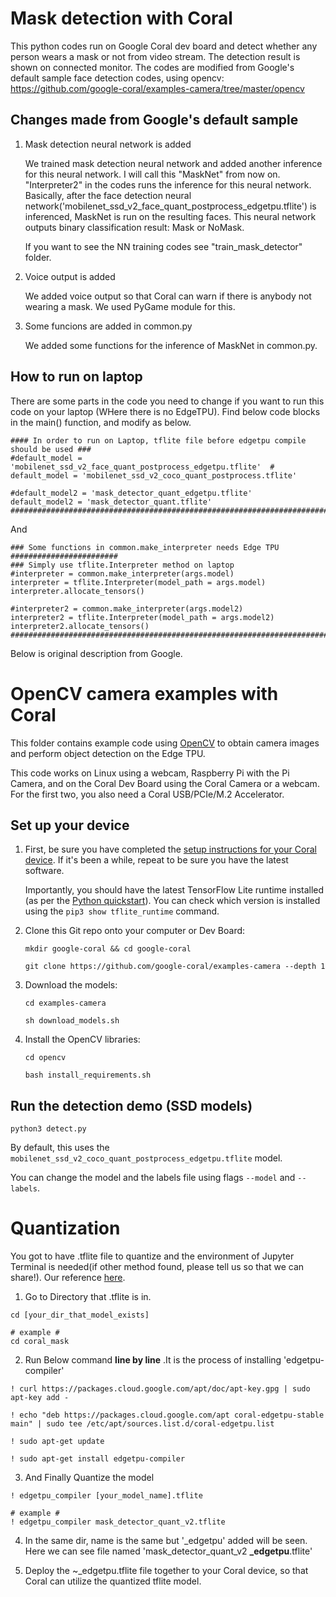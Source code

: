 # Mask detection with Coral
This python codes run on Google Coral dev board and detect whether any person wears a mask or not
from video stream. The detection result is shown on connected monitor.
The codes are modified from Google's default sample face detection codes, using opencv:
https://github.com/google-coral/examples-camera/tree/master/opencv

## Changes made from Google's default sample
1. Mask detection neural network is added

    We trained mask detection neural network and added another inference for this neural network. I will call this "MaskNet" from now on.
    "Interpreter2" in the codes runs the inference for this neural network.
    Basically, after the face detection neural network('mobilenet_ssd_v2_face_quant_postprocess_edgetpu.tflite') is inferenced, MaskNet is run on the resulting faces.
    This neural network outputs binary classification result: Mask or NoMask.
    
    If you want to see the NN training codes see "train_mask_detector" folder.
    
2. Voice output is added

    We added voice output so that Coral can warn if there is anybody not wearing a mask.
    We used PyGame module for this.
    
3. Some funcions are added in common.py

    We added some functions for the inference of MaskNet in common.py.


## How to run on laptop
There are some parts in the code you need to change if you want to run this code on your laptop
(WHere there is no EdgeTPU).
Find below code blocks in the main() function, and modify as below.

```
#### In order to run on Laptop, tflite file before edgetpu compile should be used ###
#default_model = 'mobilenet_ssd_v2_face_quant_postprocess_edgetpu.tflite'  #
default_model = 'mobilenet_ssd_v2_coco_quant_postprocess.tflite'    

#default_model2 = 'mask_detector_quant_edgetpu.tflite'
default_model2 = 'mask_detector_quant.tflite'    
#####################################################################################    
```
    
And 
    
```
### Some functions in common.make_interpreter needs Edge TPU ########################
### Simply use tflite.Interpreter method on laptop
#interpreter = common.make_interpreter(args.model)
interpreter = tflite.Interpreter(model_path = args.model)
interpreter.allocate_tensors()

#interpreter2 = common.make_interpreter(args.model2)
interpreter2 = tflite.Interpreter(model_path = args.model2)
interpreter2.allocate_tensors()
#####################################################################################  
```




Below is original description from Google.

# OpenCV camera examples with Coral

This folder contains example code using [OpenCV](https://github.com/opencv/opencv) to obtain
camera images and perform object detection on the Edge TPU.

This code works on Linux using a webcam, Raspberry Pi with the Pi Camera, and on the Coral Dev
Board using the Coral Camera or a webcam. For the first two, you also need a Coral
USB/PCIe/M.2 Accelerator.


## Set up your device

1.  First, be sure you have completed the [setup instructions for your Coral
    device](https://coral.ai/docs/setup/). If it's been a while, repeat to be sure
    you have the latest software.

    Importantly, you should have the latest TensorFlow Lite runtime installed
    (as per the [Python quickstart](
    https://www.tensorflow.org/lite/guide/python)). You can check which version is installed
    using the ```pip3 show tflite_runtime``` command.

2.  Clone this Git repo onto your computer or Dev Board:

    ```
    mkdir google-coral && cd google-coral

    git clone https://github.com/google-coral/examples-camera --depth 1
    ```

3.  Download the models:

    ```
    cd examples-camera

    sh download_models.sh
    ```

4.  Install the OpenCV libraries:

    ```
    cd opencv

    bash install_requirements.sh
    ```


## Run the detection demo (SSD models)

```
python3 detect.py
```

By default, this uses the ```mobilenet_ssd_v2_coco_quant_postprocess_edgetpu.tflite``` model.

You can change the model and the labels file using flags ```--model``` and ```--labels```.


# Quantization
You got to have .tflite file to quantize and the environment of Jupyter Terminal is needed(if other method found, please tell us so that we can share!). Our reference [here](https://colab.research.google.com/github/google-coral/tutorials/blob/master/retrain_classification_ptq_tf1.ipynb#scrollTo=joxrIB0I3cdi).  



1. Go to Directory that .tflite is in.  
```
cd [your_dir_that_model_exists]

# example #
cd coral_mask
```

2. Run Below command **line by line** .It is the process of installing 'edgetpu-compiler'

```
! curl https://packages.cloud.google.com/apt/doc/apt-key.gpg | sudo apt-key add -

! echo "deb https://packages.cloud.google.com/apt coral-edgetpu-stable main" | sudo tee /etc/apt/sources.list.d/coral-edgetpu.list

! sudo apt-get update

! sudo apt-get install edgetpu-compiler	
```

3. And Finally Quantize the model

```
! edgetpu_compiler [your_model_name].tflite

# example #
! edgetpu_compiler mask_detector_quant_v2.tflite
```

4. In the same dir, name is the same but '_edgetpu' added will be seen. Here we can see file named 'mask_detector_quant_v2 **_edgetpu**.tflite'

5. Deploy the ~_edgetpu.tflite file together to your Coral device, so that Coral can utilize the quantized tflite model.